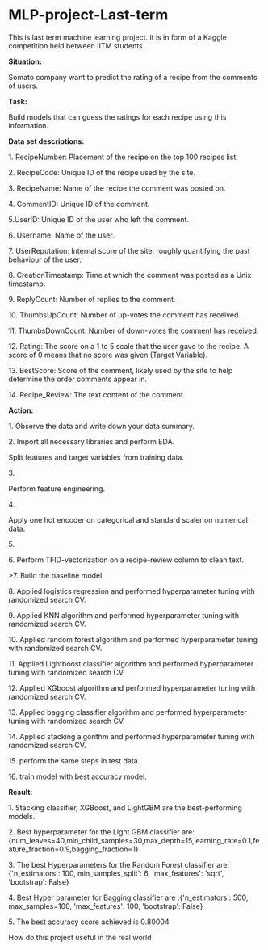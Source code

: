 # MLP-project-Last-term
This is last term machine learning project. it is in form of  a Kaggle competition held between IITM students.

<p><b>Situation:</b></p>
<p>Somato company want to predict the rating of a recipe from the comments of users.</p>

<p><b>Task:</b></p>
Build models that can guess the ratings for each recipe using this information.

<p><b>Data set descriptions:</b></p>
<p>1. RecipeNumber: Placement of the recipe on the top 100 recipes list.</p>
<p>2. RecipeCode: Unique ID of the recipe used by the site.</p>
<p>3. RecipeName: Name of the recipe the comment was posted on.</p>
<p>4. CommentID: Unique ID of the comment.</p>
<p>5.UserID: Unique ID of the user who left the comment.</p>
<p>6. Username: Name of the user.</p>
<p>7. UserReputation: Internal score of the site, roughly quantifying the past behaviour of the user.</p>
<p>8. CreationTimestamp: Time at which the comment was posted as a Unix timestamp.</p>
<p>9. ReplyCount: Number of replies to the comment.</p>
<p>10. ThumbsUpCount: Number of up-votes the comment has received.</p>
<p>11. ThumbsDownCount: Number of down-votes the comment has received.</p>
<p>12. Rating: The score on a 1 to 5 scale that the user gave to the recipe. A score of 0 means that no score was given (Target Variable).</p>
<p>13. BestScore: Score of the comment, likely used by the site to help determine the order comments appear in.</p>
<p>14. Recipe_Review: The text content of the comment.</p>

<p><b>Action:</b></p>

<p>1. Observe the data and write down your data summary.</p>
<p>2. Import all necessary libraries and perform EDA.</p>
<p>Split features and target variables from training data.</p>3. 
<p>Perform feature engineering.</p>4. 
<p>Apply one hot encoder on categorical and standard scaler on numerical data.</p>5. 
<p>6. Perform TFID-vectorization on a recipe-review column to clean text.</p>
<p>>7. Build the baseline model.</p
<p>8. Applied logistics regression and performed hyperparameter tuning with randomized search CV.</p>
<p>9. Applied KNN algorithm and performed hyperparameter tuning with randomized search CV.</p>
<p>10. Applied random forest algorithm and performed hyperparameter tuning with randomized search CV.</p>
<p>11. Applied Lightboost classifier algorithm and performed hyperparameter tuning with randomized search CV.</p>
<p>12. Applied XGboost algorithm and performed hyperparameter tuning with randomized search CV.</p>
<p>13. Applied bagging classifier algorithm and performed hyperparameter tuning with randomized search CV.</p>
<p>14. Applied stacking algorithm and performed hyperparameter tuning with randomized search CV.</p>
<p>15. perform the same steps in test data.</p>
<p>16. train model with best accuracy model.</p>

<p><b>Result:</b></p>
<p>1. Stacking classifier, XGBoost, and LightGBM are the best-performing models.</p>
<p>2. Best hyperparameter for the Light GBM classifier are:    {num_leaves=40,min_child_samples=30,max_depth=15,learning_rate=0.1,feature_fraction=0.9,bagging_fraction=1}</p>
<p>3. The best Hyperparameters for the Random Forest classifier are:{'n_estimators': 100, min_samples_split': 6, 'max_features': 'sqrt', 'bootstrap': False}</p>
<p>4. Best Hyper parameter for Bagging classifier are :{'n_estimators': 500, max_samples=100, 'max_features': 100, 'bootstrap': False}</p>
<p>5. The best accuracy score achieved is 0.80004</p>

<p>How do this project useful in the real world</p
